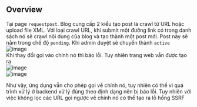 ## Overview  
Tại page `requestpost`. Blog cung cấp 2 kiểu tạo post là crawl từ URL hoặc upload file XML. Với loại crawl URL, khi submit một đường link có trong danh sách nó sẽ crawl nội dung 
của blog và tạo thành một post mới. Post này sẽ nằm trong chế độ `pending`. Khi admin duyệt sẽ chuyển thành `active`  
![image](https://user-images.githubusercontent.com/22276823/132515793-b9c66c59-fab3-4219-9ed9-f1bd41a0de1f.png)  
Khi thay đổi gọi vào chính nó thì báo lỗi. Tuy nhiên trang web vẫn được tạo ra  
![image](https://user-images.githubusercontent.com/22276823/132802119-713b00a7-d979-4a54-9389-552fb8baa6ac.png)  
![image](https://user-images.githubusercontent.com/22276823/132802168-010b89c8-466b-4dd2-850c-c8ad1c3611f5.png)  

Như vậy, ứng dụng vẫn cho phép gọi về chính nó, tuy nhiên có thể vì quá trình xử lý ở backend xử lý đúng theo định dạng nên bị báo lỗi. Tuy nhiên với việc không lọc các URL gọi ngược về chính nó có thể tạo ra lỗ hổng SSRF


